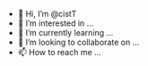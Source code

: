 - 👋 Hi, I’m @cistT
- 👀 I’m interested in ...
- 🌱 I’m currently learning ...
- 💞️ I’m looking to collaborate on ...
- 📫 How to reach me ...

<!---
cistT/cistT is a ✨ special ✨ repository because its `README.md` (this file) appears on your GitHub profile.
You can click the Preview link to take a look at your changes.
--->
